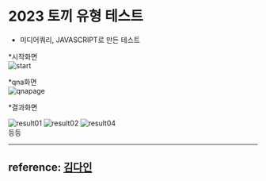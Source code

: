 
# 2023 토끼 유형 테스트
- 미디어쿼리, JAVASCRIPT로 만든 테스트

*시작화면 <br>
![start](https://user-images.githubusercontent.com/80152716/218375809-552a3638-5ebb-4c49-9b77-f319c1acceee.jpg)


*qna화면 <br>
![qnapage](https://user-images.githubusercontent.com/80152716/218375826-92ee2ac4-da06-4e73-b25d-92cce7af56fd.jpg)


*결과화면<br>

![result01](https://user-images.githubusercontent.com/80152716/218376602-eabc0523-73db-491e-a76b-30568d9ec38d.png)
![result02](https://user-images.githubusercontent.com/80152716/218376607-89fac90c-22ce-44ca-bfd1-f53560572be2.jpg)
![result04](https://user-images.githubusercontent.com/80152716/218376610-da47661a-8c10-4532-8e29-dcd4d17901ec.jpg)
<br>
등등


---
reference: [김다인](https://dev-dain.tistory.com)  
---
 
